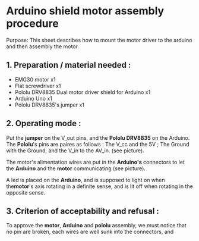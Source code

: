 # Arduino shield motor assembly procedure 


Purpose: This sheet describes how to mount the motor driver to the arduino and then assembly the motor.


## 1. Preparation / material needed :

- EMG30 motor x1
- Flat screwdriver x1
- Pololu DRV8835 Dual motor driver shield for Arduino x1
- Arduino Uno x1
- Pololu DRV8835's jumper x1


## 2. Operating mode :

Put the **jumper** on the V_out pins, and the **Pololu DRV8835** on the Arduino. The **Pololu**'s pins are paires as follows : The V_cc and the 5V ; The Ground with the Ground, and the V_in to the AV_in. (see picture).

The motor's alimentation wires are put in the **Arduino's** connectors to let the **Arduino** and the **motor** communicating (see picture).

A led is placed on the **Arduino**, and is supposed to light on when the**motor**'s axis rotating in a definite sense, and is lit off when rotating in the opposite sense. 



## 3. Criterion of acceptability and refusal :

To approve the **motor**, **Arduino** and **pololu** assembly, we must notice that no pin are broken, each wires are well sunk into the connectors, and 




